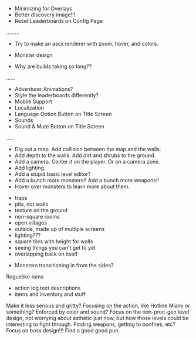 
- Minimizing for Overlays
- Better discovery image!!!
- Reset Leaderboards on Config Page

.........

- Try to make an ascii renderer with zoom, hover, and colors.

- Monster design

- Why are builds taking so long??

......

- Adventurer Animations?
- Style the leaderboards differently?
- Mobile Support
- Localization
- Language Option Button on Title Screen
- Sounds
- Sound & Mute Button on Title Screen

.....

- Dig out a map. Add collision between the map and the walls.
- Add depth to the walls. Add dirt and shrubs to the ground.
- Add a camera. Center it on the player. Or on a camera zone.
- Add lighting.
- Add a stupid basic level editor?
- Add a bunch more monsters!! Add a bunch more weapons!!
- Hover over monsters to learn more about them.

* traps
* pits, not walls
* texture on the ground
* non-square rooms
* open villages
* outside, made up of multiple screens
* lighting???
* square tiles with height for walls
* seeing things you can't get to yet
* overlapping back on itself

- Monsters transitioning in from the sides?

Roguelike-isms
- action log text descriptions
- items and inventory and stuff

Make it less serious and gritty? Focusing on the action, like Hotline Miami or something? Enforced by color and sound?
Focus on the non-proc-gen level design, not worrying about asthetic just now, but how those levels could be interesting to fight through. Finding weapons, getting to bonfires, etc? Focus on boss design!!! Find a good good pun.
